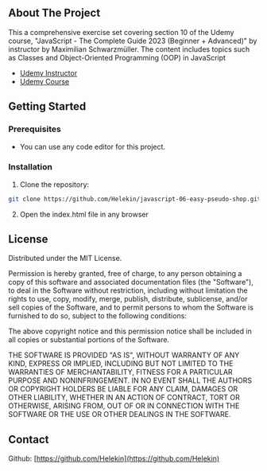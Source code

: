 ## About The Project

This a comprehensive exercise set covering section 10 of the Udemy course, "JavaScript - The Complete Guide 2023 (Beginner + Advanced)" by instructor by Maximilian Schwarzmüller. The content includes topics such as Classes and Object-Oriented Programming (OOP) in JavaScript

- [Udemy Instructor](https://www.udemy.com/user/maximilian-schwarzmuller/)
- [Udemy Course](https://www.udemy.com/course/javascript-the-complete-guide-2020-beginner-advanced/)

## Getting Started

### Prerequisites

- You can use any code editor for this project.

### Installation

1. Clone the repository:

```sh
git clone https://github.com/Helekin/javascript-06-easy-pseudo-shop.git
```

2. Open the index.html file in any browser

## License

Distributed under the MIT License.

Permission is hereby granted, free of charge, to any person obtaining a copy of this software and associated documentation files (the "Software"), to deal in the Software without restriction, including without limitation the rights to use, copy, modify, merge, publish, distribute, sublicense, and/or sell copies of the Software, and to permit persons to whom the Software is furnished to do so, subject to the following conditions:

The above copyright notice and this permission notice shall be included in all copies or substantial portions of the Software.

THE SOFTWARE IS PROVIDED "AS IS", WITHOUT WARRANTY OF ANY KIND, EXPRESS OR IMPLIED, INCLUDING BUT NOT LIMITED TO THE WARRANTIES OF MERCHANTABILITY, FITNESS FOR A PARTICULAR PURPOSE AND NONINFRINGEMENT. IN NO EVENT SHALL THE AUTHORS OR COPYRIGHT HOLDERS BE LIABLE FOR ANY CLAIM, DAMAGES OR OTHER LIABILITY, WHETHER IN AN ACTION OF CONTRACT, TORT OR OTHERWISE, ARISING FROM, OUT OF OR IN CONNECTION WITH THE SOFTWARE OR THE USE OR OTHER DEALINGS IN THE SOFTWARE.

## Contact

Github: [https://github.com/Helekin](https://github.com/Helekin)
